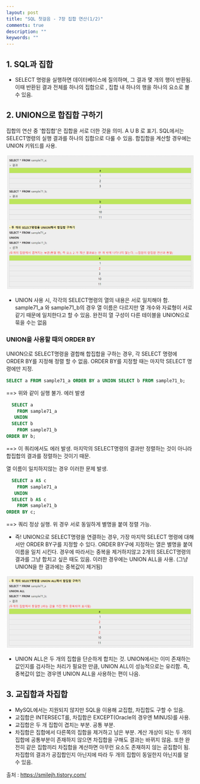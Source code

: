 ```yaml
---
layout: post
title: "SQL 첫걸음 - 7장 집합 연산(1/2)" 
comments: true
description: ""
keywords: ""
---
```


## 1. SQL과 집합

- SELECT 명령을 실행하면 데이터베이스에 질의하며, 그 결과 몇 개의 행이 반환됨. 이때 반환된 결과 전체를 하나의 집합으로 , 집합 내 하나의 행을 하나의 요소로 볼 수 있음.  


## 2. UNION으로 합집합 구하기

집합의 연산 중 '합집합'은 집합을 서로 더한 것을 의미.  A U B 로 표기. SQL에서는 SELECT명령의 실행 결과를 하나의 집합으로 다룰 수 있음. 합집합을 계산할 경우에는 UNION 키워드를 사용. 

![1512512312312](/images/sql_first_step/15125123123121.png)

- UNION 사용 시, 각각의 SELECT명령의 열의 내용은 서로 일치해야 함. sample71_a 와 sample71_b의 경우 열 이름은 다르지만 열 개수와 자료형이 서로 같기 때문에 일치한다고 할 수 있음. 완전히 열 구성이 다른 테이블을 UNION으로 묶을 수는 없음 


### UNION을 사용할 때의 ORDER BY

UNION으로 SELECT명령을 결합해 합집합을 구하는 경우, 각 SELECT 명령에 ORDER BY를 지정해 정렬 할 수 없음. ORDER BY를 지정할 때는 마지막 SELECT 명령에만 지정. 

```sql
SELECT a FROM sample71_a ORDER BY a UNION SELECT b FROM sample71_b;
```

==> 위와 같이 실행 불가. 에러 발생 

```sql
  SELECT a 
    FROM sample71_a 
   UNION 
  SELECT b 
    FROM sample71_b 
ORDER BY b;
```

==> 이 쿼리에서도 에러 발생. 마지막의 SELECT명령의 결과만 정렬하는 것이 아니라 합집합의 결과를 정렬하는 것이기 때문.

열 이름이 일치하지않는 경우 이러한 문제 발생.  

```sql
  SELECT a AS c 
    FROM sample71_a 
   UNION 
  SELECT b AS c 
    FROM sample71_b 
ORDER BY c;
```

==> 쿼리 정상 실행. 위 경우 서로 동일하게 별명을 붙여 정렬 가능. 

 - 즉! UNION으로 SELECT명령을 연결하는 경우, 가장 마지막 SELECT 명령에 대해서만 ORDER BY구를 지정할 수 있다. ORDER BY구에 지정하는 열은 별명을 붙여 이름을 일치 시킨다. 경우에 따라서는 중복을 제거하지않고 2개의 SELECT명령의 결과를 그냥 합치고 싶은 때도 있음. 이러한 경우에는 UNION ALL을 사용.  (그냥 UNION을 한 결과에는 중복값이 제거됨) 

![57573453452](/images/sql_first_step/575734534521.png)

- UNION ALL은 두 개의 집합을 단순하게 합치는 것. UNION에서는 이미 존재하는 값인지를 검사하는 처리가 필요한 만큼, UNION ALL이 성능적으로는 유리함. 즉, 중복값이 없는 경우엔 UNION ALL을 사용하는 편이 나음. 

## 3. 교집합과 차집합

- MySQL에서는 지원되지 않지만 SQL을 이용해 교집합, 차집합도 구할 수 있음.
- 교집합은 INTERSECT를, 차집합은 EXCEPT(Oracle의 경우엔 MINUS)를 사용. 
- 교집합은 두 개 집합이 겹치는 부분. 공통 부분.
- 차집합은 집합에서 다른쪽의 집합을 제거하고 남은 부분. 계산 개상이 되는 두 개의 집합에 공통부분이 존재하지 않으면 차집합을 구해도 결과는 바뀌지 않음. 또한 완전히 같은 집합끼리 차집합을 계산하면 아무런 요소도 존재하지 않는 공집합이 됨. 차집합의 결과가 공집합인지 아닌지에 따라 두 개의 집합이 동일한지 아닌지를 알 수 있음. 

출처 : https://smilejh.tistory.com/